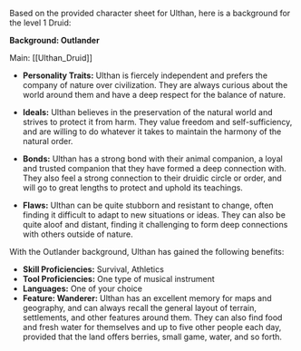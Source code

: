 Based on the provided character sheet for Ulthan, here is a background for the level 1 Druid:

**Background: Outlander**

Main: [[Ulthan_Druid]]

- **Personality Traits:** Ulthan is fiercely independent and prefers the company of nature over civilization. They are always curious about the world around them and have a deep respect for the balance of nature.

- **Ideals:** Ulthan believes in the preservation of the natural world and strives to protect it from harm. They value freedom and self-sufficiency, and are willing to do whatever it takes to maintain the harmony of the natural order.

- **Bonds:** Ulthan has a strong bond with their animal companion, a loyal and trusted companion that they have formed a deep connection with. They also feel a strong connection to their druidic circle or order, and will go to great lengths to protect and uphold its teachings.

- **Flaws:** Ulthan can be quite stubborn and resistant to change, often finding it difficult to adapt to new situations or ideas. They can also be quite aloof and distant, finding it challenging to form deep connections with others outside of nature.

With the Outlander background, Ulthan has gained the following benefits:

- **Skill Proficiencies:** Survival, Athletics
- **Tool Proficiencies:** One type of musical instrument
- **Languages:** One of your choice
- **Feature: Wanderer:** Ulthan has an excellent memory for maps and geography, and can always recall the general layout of terrain, settlements, and other features around them. They can also find food and fresh water for themselves and up to five other people each day, provided that the land offers berries, small game, water, and so forth.